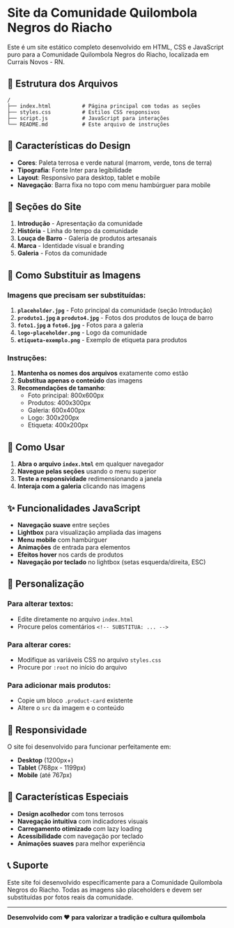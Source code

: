 # Site da Comunidade Quilombola Negros do Riacho

Este é um site estático completo desenvolvido em HTML, CSS e JavaScript puro para a Comunidade Quilombola Negros do Riacho, localizada em Currais Novos - RN.

## 📁 Estrutura dos Arquivos

```
/
├── index.html          # Página principal com todas as seções
├── styles.css          # Estilos CSS responsivos
├── script.js           # JavaScript para interações
└── README.md           # Este arquivo de instruções
```

## 🎨 Características do Design

- **Cores**: Paleta terrosa e verde natural (marrom, verde, tons de terra)
- **Tipografia**: Fonte Inter para legibilidade
- **Layout**: Responsivo para desktop, tablet e mobile
- **Navegação**: Barra fixa no topo com menu hambúrguer para mobile

## 📱 Seções do Site

1. **Introdução** - Apresentação da comunidade
2. **História** - Linha do tempo da comunidade
3. **Louça de Barro** - Galeria de produtos artesanais
4. **Marca** - Identidade visual e branding
5. **Galeria** - Fotos da comunidade

## 🔄 Como Substituir as Imagens

### Imagens que precisam ser substituídas:

1. **`placeholder.jpg`** - Foto principal da comunidade (seção Introdução)
2. **`produto1.jpg` a `produto4.jpg`** - Fotos dos produtos de louça de barro
3. **`foto1.jpg` a `foto6.jpg`** - Fotos para a galeria
4. **`logo-placeholder.png`** - Logo da comunidade
5. **`etiqueta-exemplo.png`** - Exemplo de etiqueta para produtos

### Instruções:

1. **Mantenha os nomes dos arquivos** exatamente como estão
2. **Substitua apenas o conteúdo** das imagens
3. **Recomendações de tamanho**:
   - Foto principal: 800x600px
   - Produtos: 400x300px
   - Galeria: 600x400px
   - Logo: 300x200px
   - Etiqueta: 400x200px

## 🚀 Como Usar

1. **Abra o arquivo `index.html`** em qualquer navegador
2. **Navegue pelas seções** usando o menu superior
3. **Teste a responsividade** redimensionando a janela
4. **Interaja com a galeria** clicando nas imagens

## ✨ Funcionalidades JavaScript

- **Navegação suave** entre seções
- **Lightbox** para visualização ampliada das imagens
- **Menu mobile** com hambúrguer
- **Animações** de entrada para elementos
- **Efeitos hover** nos cards de produtos
- **Navegação por teclado** no lightbox (setas esquerda/direita, ESC)

## 🎯 Personalização

### Para alterar textos:
- Edite diretamente no arquivo `index.html`
- Procure pelos comentários `<!-- SUBSTITUA: ... -->`

### Para alterar cores:
- Modifique as variáveis CSS no arquivo `styles.css`
- Procure por `:root` no início do arquivo

### Para adicionar mais produtos:
- Copie um bloco `.product-card` existente
- Altere o `src` da imagem e o conteúdo

## 📱 Responsividade

O site foi desenvolvido para funcionar perfeitamente em:
- **Desktop** (1200px+)
- **Tablet** (768px - 1199px)
- **Mobile** (até 767px)

## 🌟 Características Especiais

- **Design acolhedor** com tons terrosos
- **Navegação intuitiva** com indicadores visuais
- **Carregamento otimizado** com lazy loading
- **Acessibilidade** com navegação por teclado
- **Animações suaves** para melhor experiência

## 📞 Suporte

Este site foi desenvolvido especificamente para a Comunidade Quilombola Negros do Riacho. Todas as imagens são placeholders e devem ser substituídas por fotos reais da comunidade.

---

**Desenvolvido com ❤️ para valorizar a tradição e cultura quilombola**
